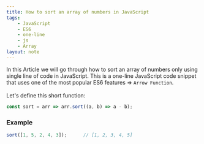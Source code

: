 ```yaml
---
title: How to sort an array of numbers in JavaScript
tags:
    - JavaScript
    - ES6
    - one-line
    - js
    - Array
layout: note
---
```




In this Article we will go through how to sort an array of numbers only using single line of code in JavaScript.
This is a one-line JavaScript code snippet that uses one of the most popular ES6 features => `Arrow Function`.
<br/>
<br/>
Let's define this short function:

```js {.wrap}
const sort = arr => arr.sort((a, b) => a - b);
```

### Example

```js {.wrap}
sort([1, 5, 2, 4, 3]);      // [1, 2, 3, 4, 5]
```